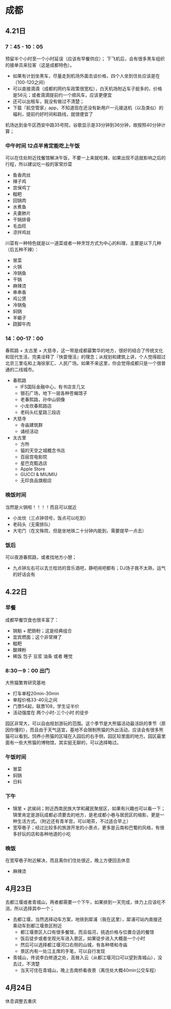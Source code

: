 # 成都
## 4.21日

### 7：45 - 10：05
预留半个小时至一个小时延误（应该有早餐供应）；
下飞机后，会有很多黑车组织的接单员来拉客（这是成都特色）。  

* 如果有计划坐黑车，尽量走到机场外面去谈价格，四个人坐到住处应该是在（100-120之间）
* 可以直接滴滴（成都的网约车政策很宽松），白天机场附近车子挺多的，价格是56元；或者滴滴提前约一个顺风车，应该更便宜
* 还可以出租车，我没有做过不清楚；
* 下载『航空管家』app，不知道现在还没有新用户一元接送机（以及类似）的福利，提前约好时间和路线，就很便宜了

机场达到金牛区西安中路35号院，谷歌显示是33分钟到36分钟，故按照40分钟计算；

### 中午时间 12点半肯定能吃上午饭
可以在住处附近找餐馆解决午饭，不要一上来就吃辣，如果出现不适就影响之后的行程，所以建议吃一般的家常炒菜

* 鱼香肉丝
* 辣子鸡
* 宫保鸡丁
* 糍粑
* 回锅肉
* 水煮鱼
* 夫妻肺片
* 干锅排骨
* 毛血旺
* 凉拌鸡丝

川菜有一种特色就是以一道菜或者一种烹饪方式为中心的料理，主要是以下几种（后五种不辣）：

* 冒菜
* 火锅
* 冷锅鱼
* 干锅
* 麻辣烫
* 串串香
* 鸡公煲
* 冷锅兔
* 焖锅
* 羊蝎子
* 跷脚牛肉

### 14：00-17：00
春熙路 + 太古里 + 大慈寺，这一带是成都最繁华的地方，很好的结合了传统文化和现代生活，完美诠释了『快耍慢活』的理念；从规划和建筑上讲，个人觉得超过北京三里屯和上海徐家汇、人民广场。如果不来这里，你会觉得成都只是一个很普通的二线城市。

* 春熙路
	* IFS国际金融中心，有书店言几又
	* 银石广场，地下一层各种苍蝇馆子
	* 老春熙路，孙中山铜像
	* 小龙坎春熙路店
	* 老码头红星路三段店
* 大慈寺
	* 寺庙建筑群
	* 诵经活动
* 太古里
	* 方所
	* 猫的天空之城概念书店
	* 百丽宫电影院
	* 星巴克甄选店
	* Apple Store
	* GUCCI & MIUMIU
	* 无印良品旗舰店

### 晚饭时间
当然是火锅啦！！！！而且可以就近

* 小龙坎（三点钟领号，饭点可以吃到）
* 老码头（无需排队）
* 大宅门（在文殊院，但是坐地铁二十分钟内能到，需要提早一点去）

### 饭后
可以夜游春熙路，或者找地方小憩；

* 九点钟左右可以去兰桂坊的音乐酒吧，静吧闹吧都有；DJ场子我不太熟，运气的好话会有

## 4.22日
### 早餐
成都早餐饮食也很丰富了：

* 锅魁 + 肥肠粉；这是经典组合
* 宜宾燃面；这个非常辣了
* 糍粑
* 酸辣粉
* 稀饭 包子 豆浆 油条 或者 睡觉
### 8:30－9：00 出门
大熊猫繁育研究基地

* 打车单程20min-30min
* 单程价格33-40元之间
* 门票54起，联票108，学生证半价
* 活动强度在 两个小时-三个小时 的徒步

园区非常大，可以自由规划游玩的范围。这个季节是大熊猫活动最活跃的季节（原因你懂的），而且由于天气适宜，基地不会限制熊猫的外出活动，应该会有很多熊猫可以看到。饲养小熊猫的区域在入园后的右手侧，园区较里面的地方。园区最里面有一些大熊猫的博物馆，其实挺无聊的，可以选择略过。

### 午饭时间
* 冒菜
* 焖锅
* 日料

### 下午
* 锦里 + 武侯祠；附近西南民族大学和藏民聚居区，如果有兴趣也可以看一下；锦里肯定是游玩成都必须要去的地方，是老成都小巷与居民区的缩影，更是一种生活方式。（附近还有青羊宫，可以喝茶，不过适合早上）
* 宽窄巷子；经过比较多的旅游开发的小景点，更多是云南和巴蜀的风格，有很多好玩的店和各种地道的小吃

### 晚饭
在宽窄巷子附近解决，而且离你们住处很近，晚上方便回去休息

* 麻辣烫

## 4月23日

去都江堰或者青城山，两者都需要一个下午，如果排到一天完成，体力上应该吃不消，所以选择其中一个；

* 去都江堰，当然选择动车方案，地铁到犀浦（我在这里），犀浦可站内直接还乘动车到都江堰景区附近
	* 都江堰景区入口有很多餐馆，而且临河，挑选价格与位置合适的餐馆
	* 饭后徒步或者坐观光车进入景区，如果徒步进入大概是一个小时
	* 然后可以选择都江堰河口右侧的山城，有各种塔和寺庙
	* 景区内有一处江主席的手笔，可以自行发现
* 青城山，传说李白修道之处，高耸入云（从都江堰河口可以望到青城山），没去过，不清楚
	* 当天可住在青城山，晚上去南桥看夜景（离住处大概40min公交车程）

## 4月24日
休息调整去重庆
